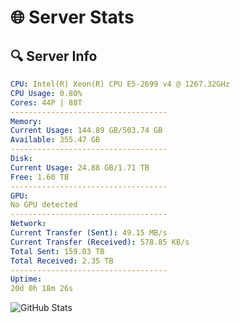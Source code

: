 # 🌐 Server Stats
## 🔍 Server Info
```yaml
CPU: Intel(R) Xeon(R) CPU E5-2699 v4 @ 1267.32GHz
CPU Usage: 0.80%
Cores: 44P | 88T
-----------------------------------
Memory:
Current Usage: 144.89 GB/503.74 GB
Available: 355.47 GB
-----------------------------------
Disk:
Current Usage: 24.88 GB/1.71 TB
Free: 1.60 TB
-----------------------------------
GPU:
No GPU detected
-----------------------------------
Network:
Current Transfer (Sent): 49.15 MB/s
Current Transfer (Received): 578.85 KB/s
Total Sent: 159.03 TB
Total Received: 2.35 TB
-----------------------------------
Uptime:
20d 0h 18m 26s
```
![GitHub Stats](https://img.shields.io/badge/Updated-2025-02-27_23:01:44-blue)